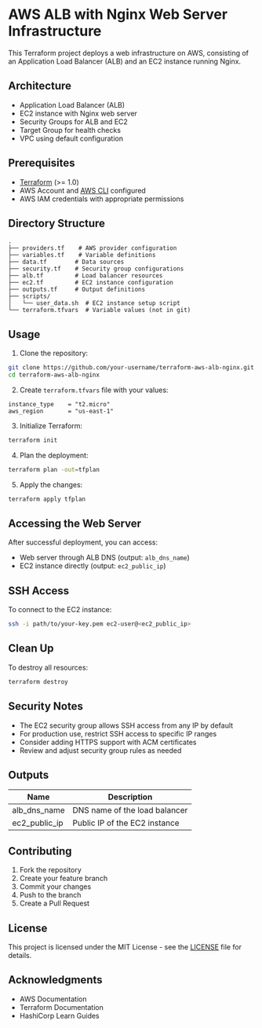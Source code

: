 # AWS ALB with Nginx Web Server Infrastructure

This Terraform project deploys a web infrastructure on AWS, consisting of an Application Load Balancer (ALB) and an EC2 instance running Nginx.

## Architecture

- Application Load Balancer (ALB)
- EC2 instance with Nginx web server
- Security Groups for ALB and EC2
- Target Group for health checks
- VPC using default configuration

## Prerequisites

- [Terraform](https://www.terraform.io/downloads.html) (>= 1.0)
- AWS Account and [AWS CLI](https://aws.amazon.com/cli/) configured
- AWS IAM credentials with appropriate permissions

## Directory Structure

```
.
├── providers.tf    # AWS provider configuration
├── variables.tf    # Variable definitions
├── data.tf        # Data sources
├── security.tf    # Security group configurations
├── alb.tf         # Load balancer resources
├── ec2.tf         # EC2 instance configuration
├── outputs.tf     # Output definitions
├── scripts/
│   └── user_data.sh  # EC2 instance setup script
└── terraform.tfvars  # Variable values (not in git)
```

## Usage

1. Clone the repository:

```bash
git clone https://github.com/your-username/terraform-aws-alb-nginx.git
cd terraform-aws-alb-nginx
```

2. Create `terraform.tfvars` file with your values:

```hcll
instance_type    = "t2.micro"
aws_region       = "us-east-1"
```

3. Initialize Terraform:

```bash
terraform init
```

4. Plan the deployment:

```bash
terraform plan -out=tfplan
```

5. Apply the changes:

```bash
terraform apply tfplan
```

## Accessing the Web Server

After successful deployment, you can access:

- Web server through ALB DNS (output: `alb_dns_name`)
- EC2 instance directly (output: `ec2_public_ip`)

## SSH Access

To connect to the EC2 instance:

```bash
ssh -i path/to/your-key.pem ec2-user@<ec2_public_ip>
```

## Clean Up

To destroy all resources:

```bash
terraform destroy
```

## Security Notes

- The EC2 security group allows SSH access from any IP by default
- For production use, restrict SSH access to specific IP ranges
- Consider adding HTTPS support with ACM certificates
- Review and adjust security group rules as needed

## Outputs

| Name          | Description                   |
| ------------- | ----------------------------- |
| alb_dns_name  | DNS name of the load balancer |
| ec2_public_ip | Public IP of the EC2 instance |

## Contributing

1. Fork the repository
2. Create your feature branch
3. Commit your changes
4. Push to the branch
5. Create a Pull Request

## License

This project is licensed under the MIT License - see the [LICENSE](LICENSE) file for details.

## Acknowledgments

- AWS Documentation
- Terraform Documentation
- HashiCorp Learn Guides
